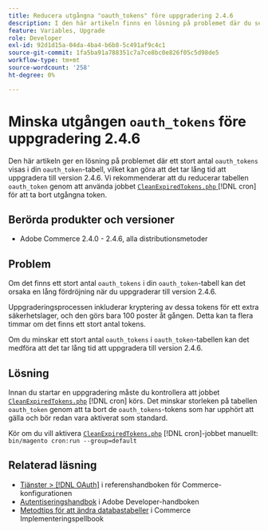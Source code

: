```yaml
---
title: Reducera utgångna "oauth_tokens" före uppgradering 2.4.6
description: I den här artikeln finns en lösning på problemet där du ser ett stort antal "auth_tokens" i tabellen "oauth_token", vilket kan orsaka en lång fördröjning vid uppgradering till version 2.4.6. Vi rekommenderar att du reducerar tabellen Oauth_token med CleanExpiredTokens.php.
feature: Variables, Upgrade
role: Developer
exl-id: 92d1d15a-04da-4ba4-b6b8-5c491af9c4c1
source-git-commit: 1fa5ba91a788351c7a7ce8bc0e826f05c5d98de5
workflow-type: tm+mt
source-wordcount: '258'
ht-degree: 0%

---
```


# Minska utgången `oauth_tokens` före uppgradering 2.4.6

Den här artikeln ger en lösning på problemet där ett stort antal `oauth_tokens` visas i din `oauth_token`-tabell, vilket kan göra att det tar lång tid att uppgradera till version 2.4.6. Vi rekommenderar att du reducerar tabellen `oauth_token` genom att använda jobbet [`CleanExpiredTokens.php` ](https://github.com/magento/magento2/blob/2.4.5-p2/app/code/Magento/Integration/Cron/CleanExpiredTokens.php) [!DNL cron] för att ta bort utgångna token.

## Berörda produkter och versioner

* Adobe Commerce 2.4.0 - 2.4.6, alla distributionsmetoder

## Problem

Om det finns ett stort antal `oauth_tokens` i din `oauth_token`-tabell kan det orsaka en lång fördröjning när du uppgraderar till version 2.4.6.

Uppgraderingsprocessen inkluderar kryptering av dessa tokens för ett extra säkerhetslager, och den görs bara 100 poster åt gången. Detta kan ta flera timmar om det finns ett stort antal tokens.

Om du minskar ett stort antal `oauth_tokens` i `oauth_token`-tabellen kan det medföra att det tar lång tid att uppgradera till version 2.4.6.

## Lösning

Innan du startar en uppgradering måste du kontrollera att jobbet [`CleanExpiredTokens.php`](https://github.com/magento/magento2/blob/2.4.5-p2/app/code/Magento/Integration/Cron/CleanExpiredTokens.php) [!DNL cron] körs. Det minskar storleken på tabellen `oauth_token` genom att ta bort de `oauth_tokens`-tokens som har upphört att gälla och bör redan vara aktiverat som standard.

Kör om du vill aktivera [`CleanExpiredTokens.php`](https://github.com/magento/magento2/blob/2.4.5-p2/app/code/Magento/Integration/Cron/CleanExpiredTokens.php) [!DNL cron]-jobbet manuellt:
```bin/magento cron:run --group=default```

## Relaterad läsning

* [Tjänster > [!DNL OAuth]](https://experienceleague.adobe.com/docs/commerce-admin/config/services/oauth.html) i referenshandboken för Commerce-konfigurationen
* [Autentiseringshandbok](https://developer.adobe.com/developer-console/docs/guides/authentication/) i Adobe Developer-handboken
* [Metodtips för att ändra databastabeller](https://experienceleague.adobe.com/en/docs/commerce-operations/implementation-playbook/best-practices/development/modifying-core-and-third-party-tables#why-adobe-recommends-avoiding-modifications) i Commerce Implementeringspellbook
